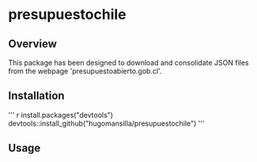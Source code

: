 # presupuestochile

## Overview
This package has been designed to download and consolidate JSON files from the webpage 'presupuestoabierto.gob.cl'.

## Installation
''' r
install.packages("devtools")
devtools::install_github("hugomansilla/presupuestochile")
'''
## Usage

